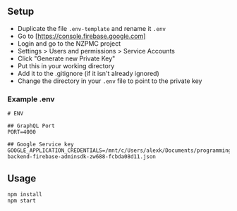 ## Setup

* Duplicate the file ```.env-template``` and rename it ```.env```
* Go to [https://console.firebase.google.com]
* Login and go to the NZPMC project
* Settings > Users and permissions > Service Accounts 
* Click "Generate new Private Key" 
* Put this in your working directory 
* Add it to the .gitignore (if it isn't already ignored)
* Change the directory in your ```.env``` file to point to the private key

### Example .env 
```
# ENV

## GraphQL Port
PORT=4000

## Google Service key
GOOGLE_APPLICATION_CREDENTIALS=/mnt/c/Users/alexk/Documents/programming/nzpmc/nzpmc_backend/nzpmc-backend-firebase-adminsdk-zw688-fcbda08d11.json
```


## Usage

```
npm install
npm start
```